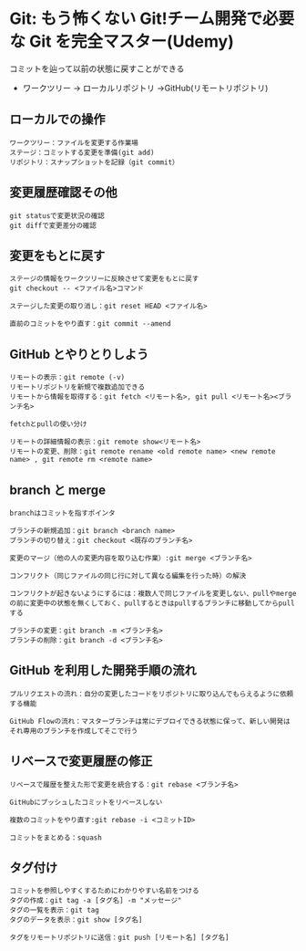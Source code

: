 # Git: もう怖くない Git!チーム開発で必要な Git を完全マスター(Udemy)

コミットを辿って以前の状態に戻すことができる

- ワークツリー → ローカルリポジトリ →GitHub(リモートリポジトリ)

## ローカルでの操作

```
ワークツリー：ファイルを変更する作業場
ステージ：コミットする変更を準備(git add)
リポジトリ：スナップショットを記録（git commit）
```

## 変更履歴確認その他

```
git statusで変更状況の確認
git diffで変更差分の確認
```

## 変更をもとに戻す

```
ステージの情報をワークツリーに反映させて変更をもとに戻す
git checkout -- <ファイル名>コマンド

ステージした変更の取り消し：git reset HEAD <ファイル名>

直前のコミットをやり直す：git commit --amend
```

## GitHub とやりとりしよう

```
リモートの表示：git remote (-v)
リモートリポジトリを新規で複数追加できる
リモートから情報を取得する：git fetch <リモート名>, git pull <リモート名><ブランチ名>

fetchとpullの使い分け

リモートの詳細情報の表示：git remote show<リモート名>
リモートの変更、削除：git remote rename <old remote name> <new remote name> , git remote rm <remote name>
```

## branch と merge

```
branchはコミットを指すポインタ

ブランチの新規追加：git branch <branch name>
ブランチの切り替え：git checkout <既存のブランチ名>

変更のマージ（他の人の変更内容を取り込む作業）:git merge <ブランチ名>

コンフリクト（同じファイルの同じ行に対して異なる編集を行った時）の解決

コンフリクトが起きないようにするには：複数人で同じファイルを変更しない、pullやmergeの前に変更中の状態を無くしておく、pullするときはpullするブランチに移動してからpullする

ブランチの変更：git branch -m <ブランチ名>
ブランチの削除：git branch -d <ブランチ名>
```

## GitHub を利用した開発手順の流れ

```
プルリクエストの流れ：自分の変更したコードをリポジトリに取り込んでもらえるように依頼する機能

GitHub Flowの流れ：マスターブランチは常にデプロイできる状態に保って、新しい開発はそれ専用のブランチを作成してそこで行う
```

## リベースで変更履歴の修正

```
リベースで履歴を整えた形で変更を統合する：git rebase <ブランチ名>

GitHubにプッシュしたコミットをリベースしない

複数のコミットをやり直す:git rebase -i <コミットID>

コミットをまとめる：squash
```

## タグ付け

```
コミットを参照しやすくするためにわかりやすい名前をつける
タグの作成：git tag -a [タグ名] -m "メッセージ"
タグの一覧を表示：git tag
タグのデータを表示：git show [タグ名]

タグをリモートリポジトリに送信：git push [リモート名] [タグ名]
```
